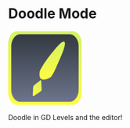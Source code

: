 # Doodle Mode

<img src="logo.png" width="150" alt="Doodle Mode Logo" />

Doodle in GD Levels and the editor!
